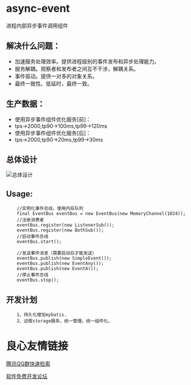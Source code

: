 # async-event
进程内部异步事件调用组件

## 解决什么问题：

+   加速服务处理效率。提供进程级别的事件发布和异步处理能力。
+   服务解耦。观察者和发布者之间互不干涉，解耦关系。
+   事件驱动。提供一对多的对象关系。
+   最终一致性。低延时，最终一致。


## 生产数据：

+   使用异步事件组件优化服务[前]：
+   tps->2000,tp90->100ms,tp99->120ms
+   使用异步事件组件优化服务[后]：
+   tps->2000,tp90->20ms,tp99->30ms  

## 总体设计

![总体设计](/doc/frame.png)


## Usage:

        //实例化事件总线，使用内存队列
        final EventBus eventBus = new EventBus(new MemoryChannel(1024));
        //注册消费者
        eventBus.register(new ListenerSub());
        eventBus.register(new BothSub());
        //启动事件总线
        eventBus.start();

        //发送事件消息（需要启动后才能发送）
        eventBus.publish(new SimpleEvent());
        eventBus.publish(new EventAny());
        eventBus.publish(new EventA());
        //停止事件总线
        eventBus.stop();

## 开发计划


        1、持久化增加mybatis.
        2、远程storage服务，统一管理。统一组件化。


 # 良心友情链接

[腾讯QQ群快速检索](http://u.720life.cn/s/8cf73f7c)

[软件免费开发论坛](http://u.720life.cn/s/bbb01dc0)